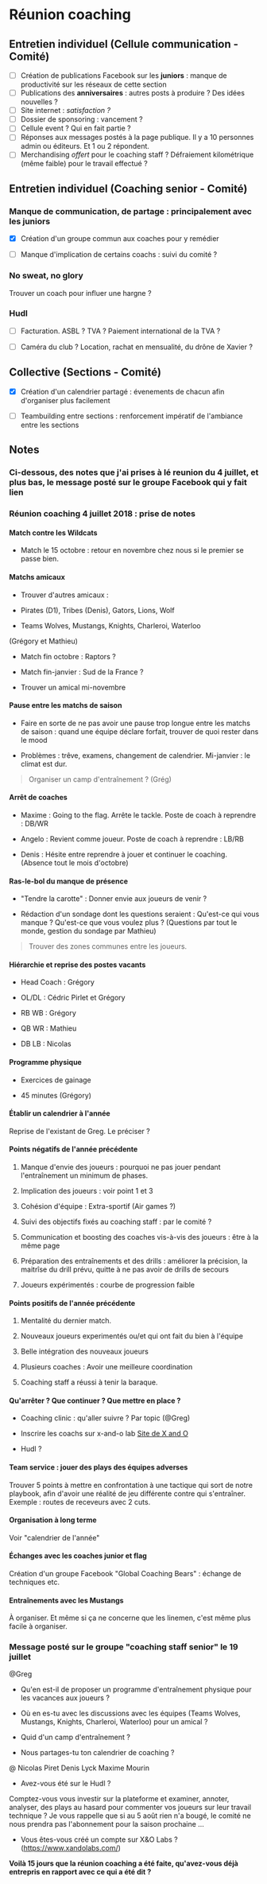 
# Réunion coaching
## Entretien individuel (Cellule communication - Comité)
- [ ] Création de publications Facebook sur les **juniors** : manque de productivité sur les réseaux de cette section
- [ ] Publications des **anniversaires** : autres posts à produire ? Des idées nouvelles ?
- [ ] Site internet : *satisfaction ?*
- [ ] Dossier de sponsoring : vancement ?
- [ ] Cellule event ? Qui en fait partie ?
- [ ] Réponses aux messages postés à la page publique. Il y a 10 personnes admin ou éditeurs. Et 1 ou 2 répondent.
- [ ] Merchandising *offert* pour le coaching staff ? Défraiement kilométrique (même faible) pour le travail effectué ?

## Entretien individuel (Coaching senior - Comité)


### Manque de communication, de partage : principalement avec les juniors

- [x] Création d'un groupe commun aux coaches pour y remédier

- [ ] Manque d'implication de certains coachs : suivi du comité ?

  

### No sweat, no glory

  

Trouver un coach pour influer une hargne ?

  

### Hudl

- [ ] Facturation. ASBL ? TVA ? Paiement international de la TVA ?

- [ ] Caméra du club ? Location, rachat en mensualité, du drône de Xavier ?

  

## Collective (Sections - Comité)

  

- [x] Création d'un calendrier partagé : évenements de chacun afin d'organiser plus facilement

- [ ] Teambuilding entre sections : renforcement impératif de l'ambiance entre les sections

  
  

## Notes

### Ci-dessous, des notes que j'ai prises à lé reunion du 4 juillet, et plus bas, le message posté sur le groupe Facebook qui y fait lien

  
  

### Réunion coaching 4 juillet 2018 : prise de notes

  

#### Match contre les Wildcats

- Match le 15 octobre : retour en novembre chez nous si le premier se passe bien.

  

#### Matchs amicaux

- Trouver d'autres amicaux :

- Pirates (D1), Tribes (Denis), Gators, Lions, Wolf

- Teams Wolves, Mustangs, Knights, Charleroi, Waterloo

(Grégory et Mathieu)

- Match fin octobre : Raptors ?

- Match fin-janvier : Sud de la France ?

- Trouver un amical mi-novembre

  

#### Pause entre les matchs de saison

- Faire en sorte de ne pas avoir une pause trop longue entre les matchs de saison : quand une équipe déclare forfait, trouver de quoi rester dans le mood

- Problèmes : trêve, examens, changement de calendrier. Mi-janvier : le climat est dur.

> Organiser un camp d'entraînement ? (Grég)

  

#### Arrêt de coaches

- Maxime : Going to the flag. Arrête le tackle. Poste de coach à reprendre : DB/WR

- Angelo : Revient comme joueur. Poste de coach à reprendre : LB/RB

- Denis : Hésite entre reprendre à jouer et continuer le coaching. (Absence tout le mois d'octobre)

  

#### Ras-le-bol du manque de présence

- "Tendre la carotte" : Donner envie aux joueurs de venir ?

- Rédaction d'un sondage dont les questions seraient : Qu'est-ce qui vous manque ? Qu'est-ce que vous voulez plus ? (Questions par tout le monde, gestion du sondage par Mathieu)

> Trouver des zones communes entre les joueurs.

  

#### Hiérarchie et reprise des postes vacants

- Head Coach : Grégory

- OL/DL : Cédric Pirlet et Grégory

- RB WB : Grégory

- QB WR : Mathieu

- DB LB : Nicolas

  

#### Programme physique

- Exercices de gainage

- 45 minutes (Grégory)

  

#### Établir un calendrier à l'année

Reprise de l'existant de Greg. Le préciser ?

  

#### Points négatifs de l'année précédente

1. Manque d'envie des joueurs : pourquoi ne pas jouer pendant l'entraînement un minimum de phases.

2. Implication des joueurs : voir point 1 et 3

3. Cohésion d'équipe : Extra-sportif (Air games ?)

4. Suivi des objectifs fixés au coaching staff : par le comité ?

5. Communication et boosting des coaches vis-à-vis des joueurs : être à la même page

6. Préparation des entraînements et des drills : améliorer la précision, la maitrîse du drill prévu, quitte à ne pas avoir de drills de secours

7. Joueurs expérimentés : courbe de progression faible

  

#### Points positifs de l'année précédente

1. Mentalité du dernier match.

2. Nouveaux joueurs experimentés ou/et qui ont fait du bien à l'équipe

3. Belle intégration des nouveaux joueurs

4. Plusieurs coaches : Avoir une meilleure coordination

5. Coaching staff a réussi à tenir la baraque.

  

#### Qu'arrêter ? Que continuer ? Que mettre en place ?

- Coaching clinic : qu'aller suivre ? Par topic (@Greg)

- Inscrire les coachs sur x-and-o lab [Site de X and O](https://www.xandolabs.com/)

- Hudl ?

  

#### Team service : jouer des plays des équipes adverses

Trouver 5 points à mettre en confrontation à une tactique qui sort de notre playbook, afin d'avoir une réalité de jeu différente contre qui s'entraîner. Exemple : routes de receveurs avec 2 cuts.

  

#### Organisation à long terme

Voir "calendrier de l'année"

  

#### Échanges avec les coaches junior et flag

Création d'un groupe Facebook "Global Coaching Bears" : échange de techniques etc.

  

#### Entraînements avec les Mustangs

À organiser. Et même si ça ne concerne que les linemen, c'est même plus facile à organiser.

  

### Message posté sur le groupe "coaching staff senior" le 19 juillet

@Greg

- Qu'en est-il de proposer un programme d'entraînement physique pour les vacances aux joueurs ?

- Où en es-tu avec les discussions avec les équipes (Teams Wolves, Mustangs, Knights, Charleroi, Waterloo) pour un amical ?

- Quid d'un camp d'entraînement ?

- Nous partages-tu ton calendrier de coaching ?

  

@ Nicolas Piret Denis Lyck Maxime Mourin

- Avez-vous été sur le Hudl ?

Comptez-vous vous investir sur la plateforme et examiner, annoter, analyser, des plays au hasard pour commenter vos joueurs sur leur travail technique ? Je vous rappelle que si au 5 août rien n'a bougé, le comité ne nous prendra pas l'abonnement pour la saison prochaine …

- Vous êtes-vous créé un compte sur X&O Labs ? (https://www.xandolabs.com/)

  

**Voilà 15 jours que la réunion coaching a été faite, qu'avez-vous déjà entrepris en rapport avec ce qui a été dit ?**
<!--stackedit_data:
eyJoaXN0b3J5IjpbLTEwODIyNTE1MTMsOTc3OTIzNzc4XX0=
-->
